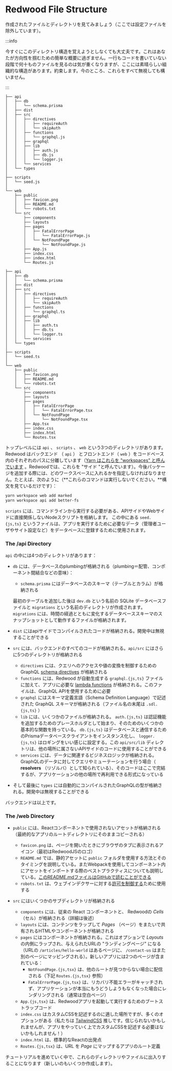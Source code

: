 # Redwood File Structure

<!--
Let's take a look at the files and directories that were created for us (config files have been excluded for now):
-->

作成されたファイルとディレクトリを見てみましょう（ここでは設定ファイルを除外しています）。

:::info

<!--
Don't worry about trying to memorize this directory structure right now, it's just a brief overview to get you oriented. Seeing dozens of files before you've even written a single line of code can be daunting, but there's a great organizational structure here, promise. You can also ignore this all for now and we'll touch upon many of these files and directories as we go.
-->

今すぐにこのディレクトリ構造を覚えようとしなくても大丈夫です。これはあなたが方向性を掴むための簡単な概要に過ぎません。一行もコードを書いていない段階で何十ものファイルを見るのは気が重くなりますが、ここには素晴らしい組織的な構造があります。約束します。今のところ、これらをすべて無視しても構いません。

:::

<Tabs groupId="js-ts">
<TabItem value="js" label="JavaScript">

```
├── api
│   ├── db
│   │   └── schema.prisma
│   ├── dist
│   ├── src
│   │   ├── directives
│   │   │   ├── requireAuth
│   │   │   └── skipAuth
│   │   ├── functions
│   │   │   └── graphql.js
│   │   ├── graphql
│   │   ├── lib
│   │   │   ├── auth.js
│   │   │   ├── db.js
│   │   │   └── logger.js
│   │   └── services
│   └── types
│
├── scripts
│   └── seed.js
│
└── web
    ├── public
    │   ├── favicon.png
    │   ├── README.md
    │   └── robots.txt
    └── src
        ├── components
        ├── layouts
        ├── pages
        │   ├── FatalErrorPage
        │   │   └── FatalErrorPage.js
        │   └── NotFoundPage
        │       └── NotFoundPage.js
        ├── App.js
        ├── index.css
        ├── index.html
        └── Routes.js
```

</TabItem>
<TabItem value="ts" label="TypeScript">

```
├── api
│   ├── db
│   │   └── schema.prisma
│   ├── dist
│   ├── src
│   │   ├── directives
│   │   │   ├── requireAuth
│   │   │   └── skipAuth
│   │   ├── functions
│   │   │   └── graphql.ts
│   │   ├── graphql
│   │   ├── lib
│   │   │   ├── auth.ts
│   │   │   ├── db.ts
│   │   │   └── logger.ts
│   │   └── services
│   └── types
│
├── scripts
│   └── seed.ts
│
└── web
    ├── public
    │   ├── favicon.png
    │   ├── README.md
    │   └── robots.txt
    └── src
        ├── components
        ├── layouts
        ├── pages
        │   ├── FatalErrorPage
        │   │   └── FatalErrorPage.tsx
        │   └── NotFoundPage
        │       └── NotFoundPage.tsx
        ├── App.tsx
        ├── index.css
        ├── index.html
        └── Routes.tsx
```

</TabItem>
</Tabs>

<!--
At the top level we have three directories, `api`, `scripts` and `web`. Redwood separates the backend (`api`) and frontend (`web`) concerns into their own paths in the codebase. ([Yarn refers to these as "workspaces"](https://yarnpkg.com/features/workspaces). In Redwood, we refer to them as "sides.") When you add packages going forward you'll need to specify which workspace they should go in. For example (**don't run these commands**, we're just looking at the syntax):
-->

トップレベルには `api` 、 `scripts` 、 `web` という3つのディレクトリがあります。Redwood はバックエンド （ `api` ） とフロントエンド（ `web` ）をコードベース内のそれぞれのパスに分離しています（[Yarn はこれらを "workspaces" と呼んでいます](https://yarnpkg.com/features/workspaces) 。Redwoodでは、これらを "サイド "と呼んでいます）。今後パッケージを追加する際には、どのワークスペースに入れるかを指定しなければなりません。たとえば、次のように（**これらのコマンドは実行しないでください。**構文を見ているだけです）：

```bash
yarn workspace web add marked
yarn workspace api add better-fs
```

<!--
`scripts` is meant to hold any Node scripts you may need to run from the command line that aren't directly related to the api or web sides. The file that's in there, `seed.{js,ts}` is used to populate your database with any data that needs to exist for your app to run at all (maybe an admin user or site configuration).
-->

`scripts` には、コマンドラインから実行する必要がある、APIサイドやWebサイドに直接関係しないNodeスクリプトを格納します。
この中にある `seed.{js,ts}` というファイルは、アプリを実行するために必要なデータ（管理者ユーザやサイト設定など）をデータベースに登録するために使用されます。

### The /api Directory

<!--
Within `api` there are four directories:
-->

`api` の中には4つのディレクトリがあります：

<!--
- `db` contains the plumbing for the database:
  - `schema.prisma` contains the database schema (tables and columns)

  After we add our first database table, there will also be a SQLite database file named `dev.db` and a directory called `migrations` created for us. `migrations` contains the files that act as snapshots of the database schema changing over time.

- `dist` contains the compiled code for the api side and can be ignored when developing.

- `src` contains all your backend code. `api/src` contains five more directories:
  - `directives` will contain GraphQL [schema directives](https://www.graphql-tools.com/docs/schema-directives) for controlling access to queries and transforming values.
  - `functions` will contain any [lambda functions](https://docs.netlify.com/functions/overview/) your app needs in addition to the `graphql.{js,ts}` file auto-generated by Redwood. This file is required to use the GraphQL API.
  - `graphql` contains your GraphQL schema written in a Schema Definition Language (the files will end in `.sdl.{js,ts}`).
  - `lib` contains a few files:`auth.{js,ts}` starts as a placeholder for adding auth functionality and has a couple of bare-bones functions in it to start, `db.{js,ts}` instantiates the Prisma database client so we can talk to a database and `logger.{js,ts}` which configures, well, logging. You can use this directory for other code related to the API side that doesn't really belong anywhere else.
  - `services` contains business logic related to your data. When you're querying or mutating data for GraphQL (known as **resolvers**), that code ends up here, but in a format that's reusable in other places in your application.

- And finally `types` contains automatically compiled GraphQL types and can be ignored during development

That's it for the backend.
-->


- `db` には、データベースのplumbingが格納される（plumbing＝配管、コンポーネント間結合などの意味）：
  - `schema.prisma` にはデータベースのスキーマ（テーブルとカラム）が格納される

  最初のテーブルを追加した後は `dev.db` という名前の SQLite データベースファイルと `migrations` という名前のディレクトリが作成されます。 `migrations` には、時間の経過とともに変化するデータベーススキーマのスナップショットとして動作するファイルが格納されます。

- `dist` にはapiサイドでコンパイルされたコードが格納される。開発中は無視することができる

- `src` には、バックエンドのすべてのコードが格納される。`api/src` にはさらに5つのディレクトリが格納される
  - `directives` には、クエリへのアクセスや値の変換を制御するための GraphQL [schema directives](https://www.graphql-tools.com/docs/schema-directives) が格納される
  - `functions` には、Redwood が自動生成する `graphql.{js,ts}` ファイルに加えて、アプリに必要な [lambda functions](https://docs.netlify.com/functions/overview/) が格納される。このファイルは、GraphQL APIを使用するために必要
  - `graphql` にはスキーマ定義言語（Schema Definition Language）で記述された GraphQL スキーマが格納される（ファイル名の末尾は `.sdl.{js,ts}` ）
  - `lib` には、いくつかのファイルが格納される。 `auth.{js,ts}` は認証機能を追加するためのプレースホルダとして始まり、そのためのいくつかの基本的な関数を持っている。 `db.{js,ts}` はデータベースと通信するためのPrismaデータベースクライアントをインスタンス化し、 `logger.{js,ts}` はロギングをいい感じに設定する。この `api/src/lib` ディレクトリは、他の場所に属さないAPIサイドのコードに使用することができる
  - `services` には、データに関連するビジネスロジックが格納される。GraphQLのデータに対してクエリやミューテーションを行う場合（ **resolvers** （リゾルバ）として知られている）、そのコードはここで完結するが、アプリケーションの他の場所で再利用できる形式になっている

- そして最後に `types` には自動的にコンパイルされたGraphQLの型が格納される。開発中は無視することができる

バックエンドは以上です。

### The /web Directory

<!--
- `public` contains assets not used by React components (they will be copied over unmodified to the final app's root directory):
  - `favicon.png` is the icon that goes in a browser tab when your page is open (apps start with the RedwoodJS logo).
  - `README.md` explains how, and when, to use the `public` folder for static assets. It also covers best practices for importing assets within components via Webpack. You can also [read this README.md file on GitHub](https://github.com/redwoodjs/create-redwood-app/tree/main/web/public).
  - `robots.txt` can be used to control what web indexers are [allowed to do](https://www.robotstxt.org/robotstxt.html).

- `src` contains several subdirectories:
  - `components` contains your traditional React components as well as Redwood _Cells_ (more about those soon).
  - `layouts` contain HTML/components that wrap your content and are shared across _Pages_.
  - `pages` contain components and are optionally wrapped inside _Layouts_ and are the "landing page" for a given URL (a URL like `/articles/hello-world` will map to one page and `/contact-us` will map to another). There are two pages included in a new app:
    - `NotFoundPage.{js,tsx}` will be served when no other route is found (see `Routes.{js,tsx}` below).
    - `FatalErrorPage.{js,tsx}` will be rendered when there is an uncaught error that can't be recovered from and would otherwise cause our application to really blow up (normally rendering a blank page).
  - `App.{js,tsx}` the bootstrapping code to get our Redwood app up and running.
  - `index.css` is a good starting place for custom CSS, but there are many options (we like [TailwindCSS](https://tailwindcss.com/) which, believe it or not, may not require you to write any custom CSS for the life of your app!)
  - `index.html` is the standard React starting point for our app.
  - `Routes.{js,tsx}` the route definitions for our app which map a URL to a _Page_.

We'll dip in and out of these directories and files (and create some new ones) as we work through the tutorial.
-->

- `public` には、Reactコンポーネントで使用されないアセットが格納される（最終的なアプリのルートディレクトリにそのままコピーされる）
  - `favicon.png` は、ページを開いたときにブラウザのタブに表示されるアイコン（最初はRedwoodJSのロゴ）
  - `README.md` では、静的アセットに `public` フォルダを使用する方法とそのタイミングを説明している。またWebpackを使用してコンポーネント内にアセットをインポートする際のベストプラクティスについても説明している。[このREADME.mdファイルはGitHubで読むことができる](https://github.com/redwoodjs/create-redwood-app/tree/main/web/public)
  - `robots.txt` は、ウェブインデクサーに対する[許可を制御する](https://www.robotstxt.org/robotstxt.html)ために使用する

- `src` にはいくつかのサブディレクトリが格納される
  - `components` には、従来の React コンポーネントと、 Redwoodの _Cells_ （セル）が格納される（詳細は後述）
  - `layouts` には、コンテンツをラップして _Pages_ （ページ）をまたいで共有されるHTMLやコンポーネントが格納される
  - `pages` にはコンポーネントが格納される。これはオプションで _Layouts_ の内側にラップされ、与えられたURLの "ランディングページ" になる（URLの `/articles/hello-world` はあるページに、 `/contact-us` はまた別のページにマッピングされる）。新しいアプリには2つのページが含まれている：
    - `NotFoundPage.{js,tsx}` は、他のルートが見つからない場合に配信される（下記 `Routes.{js,tsx}` 参照）
    - `FatalErrorPage.{js,tsx}` は、リカバリ不能エラーがキャッチされず、アプリケーションが本当にもうどうしようもなくなった場合にレンダリングされる（通常は空白ページ）
  - `App.{js,tsx}` は、Redwoodアプリを起動して実行するためのブートストラップコード
  - `index.css` はカスタムCSSを記述するのに適した場所ですが、多くのオプションがある（私たちは [TailwindCSS](https://tailwindcss.com/) 推しです。信じられないかもしれませんが、アプリをやっていく上でカスタムCSSを記述する必要はないかもしれません！）
  - `index.html` は、標準的なReactの出発点
  - `Routes.{js,tsx}` は、URL を _Page_ にマップするアプリのルート定義

チュートリアルを進めていく中で、これらのディレクトリやファイルに出入りすることになります（新しいのもいくつか作成します）。
